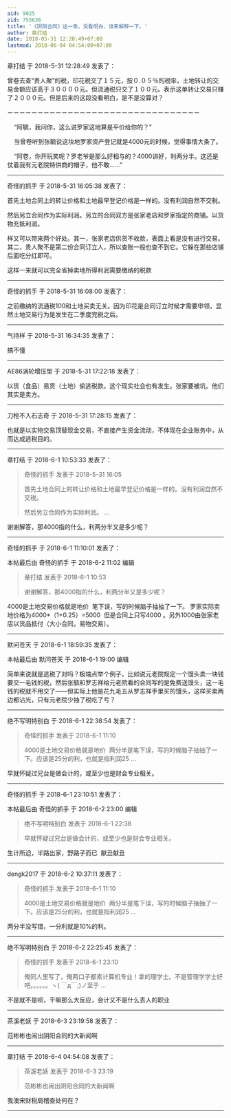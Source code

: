 ```yaml
---
aid: 9025
zid: 755636
title: '《阴阳合同》这一章，没看明白，谁来解释一下。'
author: 章打结
date: 2018-05-31 12:28:49+07:00
lastmod: 2018-06-04 04:54:00+07:00
---
```


章打结 于 2018-5-31 12:28:49 发表了：

曾卷去查“贵人聚”的税，印花税交了１５元，按０.０５％的税率，土地转让的交易金额应该高于３００００元。但流通税只交了１００元。表示这单转让交易只赚了２０００元。但是后来的这段没看明白，是不是没算对？

－－－－－－－－－－－－－－－－－－－－－－－－－－－－－－－－

    “阿毓，我问你，这么说罗家这地算是平价给你的？”

    当曾卷听到张毓说这块地罗家资产登记就是4000元的时候，觉得事情大条了。

    “阿卷，你开玩笑呢？罗老爷是那么好相与的？4000讲好，利两分半。这还是仗着我有元老院特供商的帽子，他不敢……”

---------

奇怪的抓手 于 2018-5-31 16:05:38 发表了：

首先土地合同上的转让价格和土地最早登记价格是一样的。没有利润自然不交税。

然后另立合同作为实际利润。另立的合同双方是张家老店和罗家指定的商铺。以货物充抵利润。

样又可以带来两个好处。其一，张家老店供货不收款，表面上看是没有进行交易。其二，贵人聚不是第二份合同订立人，所以查账一般也查不到它。它躲在那些店铺后面吃分红即可。

这样一来就可以完全省掉卖地所得利润需要缴纳的税款

---------

奇怪的抓手 于 2018-5-31 16:08:00 发表了：

之前缴纳的流通税100和土地买卖无关。因为印花是合同订立时候才需要申领，显然土地交易行为是发生在二季度完税之后。

---------

气持样 于 2018-5-31 16:34:35 发表了：

搞不懂

---------

AE86涡轮增压型 于 2018-5-31 17:22:18 发表了：

以货（食品）易货（土地）偷逃税款。这个现实社会也有发生。张家要被坑。他们其实是卖方。

---------

刀枪不入石志奇 于 2018-5-31 17:28:15 发表了：

也就是以实物交易顶替现金交易，不直接产生资金流动，不体现在企业账务中，从而达成逃税目的。

---------

章打结 于 2018-6-1 10:53:33 发表了：

> 奇怪的抓手 发表于 2018-5-31 16:05
> 
> 首先土地合同上的转让价格和土地最早登记价格是一样的。没有利润自然不交税。
> 
> 然后另立合同作为实际利润。 ...



谢谢解答，那4000指的什么，利两分半又是多少呢？

---------

奇怪的抓手 于 2018-6-1 11:10:01 发表了：

本帖最后由 奇怪的抓手 于 2018-6-2 11:02 编辑 


> 
> 章打结 发表于 2018-6-1 10:53
> 
> 谢谢解答，那4000指的什么，利两分半又是多少呢？



4000是土地交易价格就是地价  笔下误，写的时候脑子抽抽了一下。 罗家实际卖地价格为4000\*（1+0.25）=5000  但是合同上只写4000 。另外1000由张家老店以货品抵付（大小合同，易物交易）。

---------

默问苍天 于 2018-6-1 18:59:35 发表了：

本帖最后由 默问苍天 于 2018-6-1 19:00 编辑 

简单来说就是逃税了对吗？极端点举个例子，比如说元老院规定一个馒头卖一块钱要交一毛钱的税，然后张毓和罗志祥给元老院看的合同写的是免费送馒头，这一毛钱的税就不用交了——但实际上他是花九毛五从罗志祥手里买的馒头，这样买卖两边都沾光，只有元老院少抽了税吃了亏？

---------

绝不写明特别白 于 2018-6-1 22:38:54 发表了：

> 奇怪的抓手 发表于 2018-6-1 11:10
> 
> 4000是土地交易价格就是地价  两分半是笔下误，写的时候脑子抽抽了一下。应该是25分的利，也就是指利润25 ...



早就怀疑过兄台是做会计的，或至少也是财会专业相关。

---------

奇怪的抓手 于 2018-6-1 23:10:51 发表了：

本帖最后由 奇怪的抓手 于 2018-6-2 23:00 编辑 


> 
> 绝不写明特别白 发表于 2018-6-1 22:38
> 
> 早就怀疑过兄台是做会计的，或至少也是财会专业相关。



生计所迫，半路出家，野路子而已  献丑献丑

---------

dengk2017 于 2018-6-2 10:37:11 发表了：

> 奇怪的抓手 发表于 2018-6-1 11:10
> 
> 4000是土地交易价格就是地价  两分半是笔下误，写的时候脑子抽抽了一下。应该是25分的利，也就是指利润25 ...



两分半没写错，一分利就是10%的利。

---------

绝不写明特别白 于 2018-6-2 22:25:45 发表了：

> 奇怪的抓手 发表于 2018-6-1 23:10
> 
> 俺同人里写了，俺两口子都素计算机专业！拿的理学士。不是管理学学士好吧。。。。。。ヽ( ￣д￣;)ノ至于 ...



不是就不是呗，干嘛那么大反应，会计又不是什么丢人的职业

---------

茶溪老妖 于 2018-6-3 23:19:58 发表了：

范彬彬也闹出阴阳合同的大新闻啊

---------

章打结 于 2018-6-4 04:54:08 发表了：

> 茶溪老妖 发表于 2018-6-3 23:19
> 
> 范彬彬也闹出阴阳合同的大新闻啊



我澳宋财税局稽查处何在？

---------

